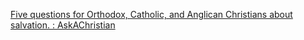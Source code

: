 
[Five questions for Orthodox, Catholic, and Anglican Christians about salvation. : AskAChristian](https://old.reddit.com/r/AskAChristian/comments/12gf1aq/five_questions_for_orthodox_catholic_and_anglican)
